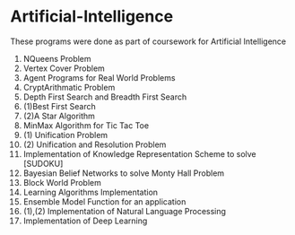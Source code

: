 # Artificial-Intelligence
These programs were done as part of coursework for Artificial Intelligence<br />

1. NQueens Problem<br />
2. Vertex Cover Problem<br />
3. Agent Programs for Real World Problems<br />
4. CryptArithmatic Problem<br />
5. Depth First Search and Breadth First Search<br />
6. (1)Best First Search<br />
6. (2)A Star Algorithm<br />
7. MinMax Algorithm for Tic Tac Toe<br />
8. (1) Unification Problem<br />
8. (2) Unification and Resolution Problem<br />
9. Implementation of Knowledge Representation Scheme to solve [SUDOKU]<br />
10. Bayesian Belief Networks to solve Monty Hall Problem<br />
11. Block World Problem<br />
12. Learning Algorithms Implementation<br />
13. Ensemble Model Function for an application<br />
14. (1),(2) Implementation of Natural Language Processing<br />
15. Implementation of Deep Learning
